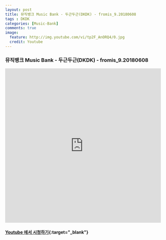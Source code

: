```yaml
---
layout: post
title: 뮤직뱅크 Music Bank - 두근두근(DKDK) - fromis_9.20180608
tags : DKDK
categories: [Music-Bank]
comments: true
image:
  feature: http://img.youtube.com/vi/tp2F_AnORQ4/0.jpg
  credit: Youtube
---
```


### 뮤직뱅크 Music Bank - 두근두근(DKDK) - fromis_9.20180608

<iframe width="100%" height="500" src="https://www.youtube.com/embed/tp2F_AnORQ4?rel=0" frameborder="0" allow="autoplay; encrypted-media" allowfullscreen></iframe>


#### [Youtube 에서 시청하기](https://www.youtube.com/watch?v=tp2F_AnORQ4){:target="_blank"}